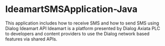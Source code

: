 # IdeamartSMSApplication-Java
This application includes how to receive SMS and how to send SMS using Dialog Ideamart API
Ideamart is a platform presented by Dialog Axiata PLC to developers and content providers to use the Dialog network based features via shared APIs.
